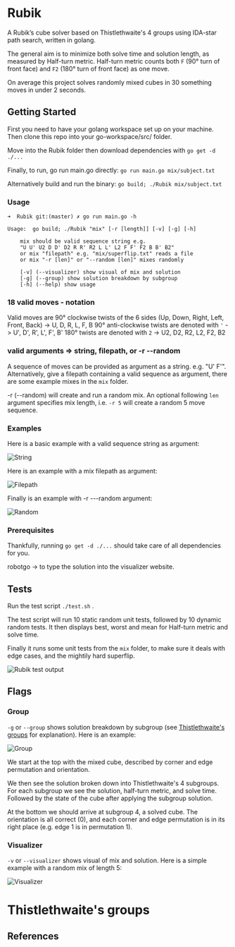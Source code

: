 # Rubik

A Rubik’s cube solver based on Thistlethwaite's 4 groups using IDA-star path search, written in golang.

The general aim is to minimize both solve time and solution length, as measured by Half-turn metric.
Half-turn metric counts both ```F``` (90° turn of front face) and ```F2``` (180° turn of front face) as one move.

On average this project solves randomly mixed cubes in 30 something moves in under 2 seconds.

## Getting Started

First you need to have your golang workspace set up on your machine.
Then clone this repo into your go-workspace/src/ folder.

Move into the Rubik folder then download dependencies with ```go get -d ./...```

Finally, to run, go run main.go directly:
```go run main.go mix/subject.txt```

Alternatively build and run the binary:
```go build; ./Rubik mix/subject.txt```

### Usage

```
➜  Rubik git:(master) ✗ go run main.go -h

Usage:	go build; ./Rubik "mix" [-r [length]] [-v] [-g] [-h]

    mix should be valid sequence string e.g.
    "U U' U2 D D' D2 R R' R2 L L' L2 F F' F2 B B' B2"
    or mix "filepath" e.g. "mix/superflip.txt" reads a file
    or mix "-r [len]" or "--random [len]" mixes randomly

    [-v] (--visualizer) show visual of mix and solution
    [-g] (--group) show solution breakdown by subgroup
    [-h] (--help) show usage
```

### 18 valid moves - notation

Valid moves are 90° clockwise twists of the 6 sides (Up, Down, Right, Left, Front, Back) -> U, D, R, L, F, B
90° anti-clockwise twists are denoted with ```'``` -> U', D', R', L', F', B'
180° twists are denoted with ```2``` -> U2, D2, R2, L2, F2, B2

### valid arguments => string, filepath, or -r --random

A sequence of moves can be provided as argument as a string. e.g. "U' F'".
Alternatively, give a filepath containing a valid sequence as argument, there are some example mixes in the ```mix``` folder.

-r (--random) will create and run a random mix.
An optional following ```len``` argument specifies mix length, i.e. ```-r 5``` will create a random 5 move sequence.

### Examples

Here is a basic example with a valid sequence string as argument:

![String](https://github.com/dfinnis/rubik/blob/master/img/sequence_string.png?raw=true)

Here is an example with a mix filepath as argument:

![Filepath](https://github.com/dfinnis/rubik/blob/master/img/filepath.png?raw=true)

Finally is an example with -r ---random argument:

![Random](https://github.com/dfinnis/rubik/blob/master/img/--random.png?raw=true)

### Prerequisites

Thankfully, running ```go get -d ./...``` should take care of all dependencies for you.

robotgo -> to type the solution into the visualizer website.

## Tests

Run the test script ```./test.sh``` .

The test script will run 10 static random unit tests, followed by 10 dynamic random tests.
It then displays best, worst and mean for Half-turn metric and solve time.

Finally it runs some unit tests from the ```mix``` folder, to make sure it deals with edge cases, and the mightily hard superflip.

![Rubik test output](https://github.com/dfinnis/rubik/blob/master/img/test.png?raw=true)

## Flags

### Group

```-g``` or ```--group``` shows solution breakdown by subgroup (see [Thistlethwaite's groups](#thistlethwaites-groups) for explanation). Here is an example:

![Group](https://github.com/dfinnis/rubik/blob/master/img/group.png?raw=true)

We start at the top with the mixed cube, described by corner and edge permutation and orientation.

We then see the solution broken down into Thistlethwaite's 4 subgroups.
For each subgroup we see the solution, half-turn metric, and solve time. Followed by the state of the cube after applying the subgroup solution.

At the bottom we should arrive at subgroup 4, a solved cube.
The orientation is all correct (0), and each corner and edge permutation is in its right place (e.g. edge 1 is in permutation 1).

### Visualizer

```-v``` or ```--visualizer``` shows visual of mix and solution. Here is a simple example with a random mix of length 5:

![Visualizer](https://github.com/dfinnis/rubik/blob/master/img/visualizer.gif)

# Thistlethwaite's groups

## References
